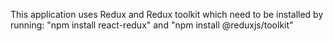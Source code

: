 This application uses Redux and Redux toolkit which need to be installed by running: "npm install react-redux" and "npm install @reduxjs/toolkit" 
